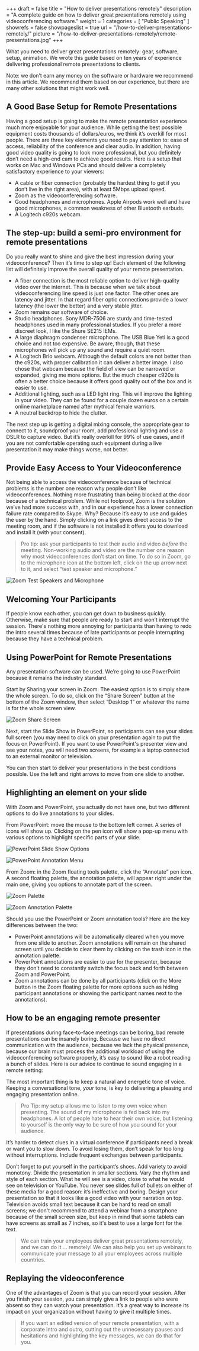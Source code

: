 +++
draft 			= false
title 			= "How to deliver presentations remotely"
description		= "A complete guide on how to deliver great presentations remotely using videoconferencing software."
weight			= 1
categories		= [ "Public Speaking" ]
showrefs		= false
showpageslist 	= true
url				= "/how-to-deliver-presentations-remotely/"
picture		 	= "/how-to-deliver-presentations-remotely/remote-presentations.jpg"
+++

What you need to deliver great presentations remotely: gear, software, setup, animation. We wrote this guide based on ten years of experience delivering professional remote presentations to clients.

Note: we don’t earn any money on the software or hardware we recommend in this article. We recommend them based on our experience, but there are many other solutions that might work well. 

## A Good Base Setup for Remote Presentations
Having a good setup is going to make the remote presentation experience much more enjoyable for your audience. While getting the best possible equipment costs thousands of dollars/euros, we think it’s overkill for most people. There are three key elements you need to pay attention to: ease of access, reliability of the conference and clear audio. In addition, having good video quality is going to look more professional, but you definitely don’t need a high-end cam to achieve good results. Here is a setup that works on Mac and Windows PCs and should deliver a completely satisfactory experience to your viewers:

* A cable or fiber connection (probably the hardest thing to get if you don’t live in the right area), with at least 5Mbps upload speed.
* Zoom as the videoconferencing software.
* Good headphones and microphones. Apple Airpods work well and have good microphones, a common weakness of other Bluetooth earbuds.
* A Logitech c920s webcam.

## The step-up: build a semi-pro environment for remote presentations
Do you really want to shine and give the best impression during your videoconference? Then it’s time to step up! Each element of the following list will definitely improve the overall quality of your remote presentation.

* A fiber connection is the most reliable option to deliver high-quality video over the internet. This is because when we talk about videoconferencing line speed is just one factor. The other ones are latency and jitter. In that regard fiber optic connections provide a lower latency (the lower the better) and a very stable jitter.
* Zoom remains our software of choice.
* Studio headphones. Sony MDR-7506 are sturdy and time-tested headphones used in many professional studios. If you prefer a more discreet look, I like the Shure SE215 IEMs.
* A large diaphragm condenser microphone. The USB Blue Yeti is a good choice and not too expensive. Be aware, though, that these microphones will pick up any sound and require a quiet room.
* A Logitech Brio webcam. Although the default colors are not better than the c920s, with proper calibration it can deliver a better image. I also chose that webcam because the field of view can be narrowed or expanded, giving me more options. But the much cheaper c920s is often a better choice because it offers good quality out of the box and is easier to use. 
* Additional lighting, such as a LED light ring. This will improve the lighting in your video. They can be found for a couple dozen euros on a certain online marketplace named after mythical female warriors.
* A neutral backdrop to hide the clutter.

The next step up is getting a digital mixing console, the appropriate gear to connect to it, soundproof your room, add professional lighting and use a DSLR to capture video. But it’s really overkill for 99% of use cases, and if you are not comfortable operating such equipment during a live presentation it may make things worse, not better.

## Provide Easy Access to Your Videoconference
Not being able to access the videoconference because of technical problems is the number one reason why people don’t like videoconferences. Nothing more frustrating than being blocked at the door because of a technical problem. While not foolproof, Zoom is the solution we’ve had more success with, and in our experience has a lower connection failure rate compared to Skype. Why? Because it’s easy to use and guides the user by the hand. Simply clicking on a link gives direct access to the meeting room, and if the software is not installed it offers you to download and install it (with your consent).

> Pro tip: ask your participants to test their audio and video *before* the meeting. Non-working audio and video are the number one reason why most videoconferences don’t start on time. To do so in Zoom, go to the microphone icon at the bottom left, click on the up arrow next to it, and select “test speaker and microphone.”

![Zoom Test Speakers and Microphone](/how-to-deliver-presentations-remotely/zoom-test-speakers-microphone.png)

## Welcoming Your Participants
If people know each other, you can get down to business quickly. Otherwise, make sure that people are ready to start and won’t interrupt the session. There's nothing more annoying for participants than having to redo the intro several times because of late participants or people interrupting because they have a technical problem.

## Using PowerPoint for Remote Presentations
Any presentation software can be used. We’re going to use PowerPoint because it remains the industry standard.

Start by Sharing your screen in Zoom. The easiest option is to simply share the whole screen. To do so, click on the “Share Screen” button at the bottom of the Zoom window, then select “Desktop 1” or whatever the name is for the whole screen view.

![Zoom Share Screen](/how-to-deliver-presentations-remotely/zoom-share-desktop.png)

Next, start the Slide Show in PowerPoint, so participants can see your slides full screen (you may need to click on your presentation again to put the focus on PowerPoint). If you want to use PowerPoint's presenter view and see your notes, you will need two screens, for example a laptop connected to an external monitor or television.

You can then start to deliver your presentations in the best conditions possible. Use the left and right arrows to move from one slide to another.

## Highlighting an element on your slide
With Zoom and PowerPoint, you actually do not have one, but two different options to do live annotations to your slides.

From PowerPoint: move the mouse to the bottom left corner. A series of icons will show up. Clicking on the pen icon will show a pop-up menu with various options to highlight specific parts of your slide.

![PowerPoint Slide Show Options](/how-to-deliver-presentations-remotely/powerpoint-slideshow-options.png)

![PowerPoint Annotation Menu](/how-to-deliver-presentations-remotely/powerpoint-annotation-menu.png)

From Zoom: in the Zoom floating tools palette, click the “Annotate” pen icon. A second floating palette, the annotation palette, will appear right under the main one, giving you options to annotate part of the screen. 

![Zoom Palette](/how-to-deliver-presentations-remotely/zoom-palette.png)

![Zoom Annotation Palette](/how-to-deliver-presentations-remotely/zoom-annotation-palette.png)

Should you use the PowerPoint or Zoom annotation tools? Here are the key differences between the two:

* PowerPoint annotations will be automatically cleared when you move from one slide to another. Zoom annotations will remain on the shared screen until you decide to clear them by clicking on the trash icon in the annotation palette.
* PowerPoint annotations are easier to use for the presenter, because they don’t need to constantly switch the focus back and forth between Zoom and PowerPoint.
* Zoom annotations can be done by all participants (click on the More button in the Zoom floating palette for more options such as hiding participant annotations or showing the participant names next to the annotations).

## How to be an engaging remote presenter
If presentations during face-to-face meetings can be boring, bad remote presentations can be insanely boring. Because we have no direct communication with the audience, because we lack the physical presence, because our brain must process the additional workload of using the videoconferencing software properly, it’s easy to sound like a robot reading a bunch of slides. Here is our advice to continue to sound engaging in a remote setting:

The most important thing is to keep a natural and energetic tone of voice. Keeping a conversational tone, *your* tone, is key to delivering a pleasing and engaging presentation online. 

> Pro Tip: my setup allows me to listen to my own voice when presenting. The sound of my microphone is fed back into my headphones. A lot of people hate to hear their own voice, but listening to yourself is the only way to be sure of how you sound for your audience.

It’s harder to detect clues in a virtual conference if participants need a break or want you to slow down. To avoid losing them, don’t speak for too long without interruptions. Include frequent exchanges between participants.

Don’t forget to put yourself in the participant’s shoes. Add variety to avoid monotony. Divide the presentation in smaller sections. Vary the rhythm and style of each section. What he will see is a video, close to what he would see on television or YouTube. You never see slides full of bullets on either of these media for a good reason: it’s ineffective and boring. Design your presentation so that it looks like a good video with your narration on top. Television avoids small text because it can be hard to read on small screens; we don't recommend to attend a webinar from a smartphone because of the small screen size, but keep in mind that some tablets can have screens as small as 7 inches, so it's best to use a large font for the text.

> We can train your employees deliver great presentations remotely, and we can do it … remotely! We can also help you set up webinars to communicate your message to all your employees across multiple countries.

## Replaying the videoconference
One of the advantages of Zoom is that you can record your session. After you finish your session, you can simply give a link to people who were absent so they can watch your presentation. It’s a great way to increase its impact on your organization without having to give it multiple times.

> If you want an edited version of your remote presentation, with a corporate intro and outro, cutting out the unnecessary pauses and hesitations and highlighting the key messages, we can do that for you.
